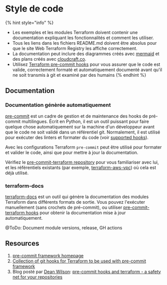 # Style de code

{% hint style="info" %}
* Les exemples et les modules Terraform doivent contenir une documentation expliquant les fonctionnalités et comment les utiliser.
* Tous les liens dans les fichiers README.md doivent être absolus pour que le site Web Terraform Registry les affiche correctement.
* La documentation peut inclure des diagrammes créés avec [mermaid](https://github.com/mermaid-js/mermaid) et des plans créés avec [cloudcraft.co](https://cloudcraft.co).
* Utilisez [Terraform pre-commit hooks](https://github.com/antonbabenko/pre-commit-terraform) pour vous assurer que le code est valide, correctement formaté et automatiquement documenté avant qu'il ne soit transmis à git et examiné par des humains
{% endhint %}

## Documentation

### Documentation génèrée automatiquement

[pre-commit](https://pre-commit.com) est un cadre de gestion et de maintenance des hooks de pré-commit multilingues. Écrit en Python, il est un outil puissant pour faire quelque chose automatiquement sur la machine d'un développeur avant que le code ne soit validé dans un référentiel git. Normalement, il est utilisé pour exécuter des linters et formater du code (voir [supported hooks](https://pre-commit.com/hooks.html)).

Avec les configurations Terraform `pre-commit` peut être utilisé pour formater et valider le code, ainsi que pour mettre à jour la documentation.

Vérifiez le [pre-commit-terraform repository](https://github.com/antonbabenko/pre-commit-terraform/blob/master/README.md) pour vous familiariser avec lui, et les référentiels existants (par exemple, [terraform-aws-vpc](https://github.com/terraform-aws-modules/terraform-aws-vpc)) où cela est déjà utilisé.

### terraform-docs

[terraform-docs](https://github.com/segmentio/terraform-docs) est un outil qui génère la documentation des modules Terraform dans différents formats de sortie. Vous pouvez l'exécuter manuellement (sans crochets de pré-commit), ou utiliser [pre-commit-terraform hooks](https://github.com/antonbabenko/pre-commit-terraform) pour obtenir la documentation mise à jour automatiquement.

@ToDo: Document module versions, release, GH actions

## Resources

1. [pre-commit framework homepage](https://pre-commit.com)
2. [Collection of git hooks for Terraform to be used with pre-commit framework](https://github.com/antonbabenko/pre-commit-terraform)
3. Blog posté par [Dean Wilson](https://github.com/deanwilson): [pre-commit hooks and terraform - a safety net for your repositories](https://www.unixdaemon.net/tools/terraform-precommit-hooks/)
